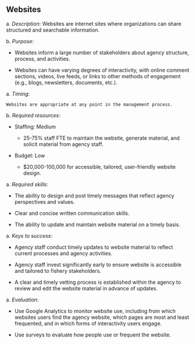 ## Websites

a.  *Description*: Websites are internet sites where organizations can
    share structured and searchable information.

b.  *Purpose*:

-   Websites inform a large number of stakeholders about agency
    structure, process, and activities.

-   Websites can have varying degrees of interactivity, with online
    comment sections, videos, live feeds, or links to other methods of
    engagement (e.g., blogs, newsletters, documents, etc.).

a.  *Timing*:

    Websites are appropriate at any point in the management process.

b.  *Required resources:*

-   Staffing: Medium

    -   25-75% staff FTE to maintain the website, generate material, and
        solicit material from agency staff.

-   Budget: Low

    -   \$20,000-100,000 for accessible, tailored, user-friendly
        website design.

a.  *Required skills*:

-   The ability to design and post timely messages that reflect agency
    perspectives and values.

-   Clear and concise written communication skills.

-   The ability to update and maintain website material on a
    timely basis.

a.  *Keys to success*:

-   Agency staff conduct timely updates to website material to reflect
    current processes and agency activities.

-   Agency staff invest significantly early to ensure website is
    accessible and tailored to fishery stakeholders.

-   A clear and timely vetting process is established within the agency
    to review and edit the website material in advance of updates.

a.  *Evaluation*:

-   Use Google Analytics to monitor website use, including from which
    websites users find the agency website, which pages are most and
    least frequented, and in which forms of interactivity users engage.

-   Use surveys to evaluate how people use or frequent the website.